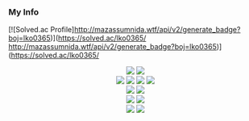 ### My Info

<!--
**git-kth/git-kth** is a ✨ _special_ ✨ repository because its `README.md` (this file) appears on your GitHub profile.

Here are some ideas to get you started:

- 🔭 I’m currently working on ...
- 🌱 I’m currently learning ...
- 👯 I’m looking to collaborate on ...
- 🤔 I’m looking for help with ...
- 💬 Ask me about ...
- 📫 How to reach me: ...
- 😄 Pronouns: ...
- ⚡ Fun fact: ...
-->

[![Solved.ac Profile]http://mazassumnida.wtf/api/v2/generate_badge?boj=lko0365)](https://solved.ac/lko0365/
http://mazassumnida.wtf/api/v2/generate_badge?boj=lko0365)](https://solved.ac/lko0365/
<div align=center>
  <img src="https://img.shields.io/badge/Python-3776AB.svg?&style=for-the-badge&logo=Python&logoColor=white">
  <img src="https://img.shields.io/badge/c++-00599C.svg?&style=for-the-badge&logo=c&logoColor=white">
  <br/>
  <img src="https://img.shields.io/badge/HTML5-E34F26.svg?&style=for-the-badge&logo=HTML5&logoColor=white">
  <img src="https://img.shields.io/badge/CSS3-1572B6.svg?&style=for-the-badge&logo=CSS3&logoColor=white">
  <img src="https://img.shields.io/badge/Javascript-F7DF1E.svg?&style=for-the-badge&logo=Javascript&logoColor=black">
  <img src="https://img.shields.io/badge/jQuery-0769AD.svg?&style=for-the-badge&logo=jQuery&logoColor=white">
  <br/>
  <img src="https://img.shields.io/badge/Django-092E20.svg?&style=for-the-badge&logo=Django&logoColor=white">
  <img src="https://img.shields.io/badge/Node.js-339933.svg?&style=for-the-badge&logo=Node.js&logoColor=white">
  <br/>
  <img src="https://img.shields.io/badge/Oracle-F80000.svg?&style=for-the-badge&logo=Oracle&logoColor=white">
  <img src="https://img.shields.io/badge/Mysql-4479A1.svg?&style=for-the-badge&logo=Mysql&logoColor=white">
  <br/>
  <img src="https://img.shields.io/badge/VisualStudioCode-007ACC.svg?&style=for-the-badge&logo=VisualStudioCode&logoColor=white">
  <img src="https://img.shields.io/badge/Vim-019733.svg?&style=for-the-badge&logo=Vim&logoColor=white">
</div>
